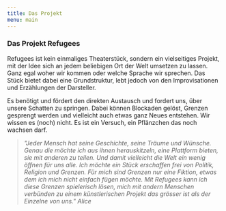 ```yaml
---
title: Das Projekt
menu: main
---
```


### Das Projekt Refugees

Refugees ist kein einmaliges Theaterstück, sondern ein vielseitiges Projekt, mit der Idee sich an jedem beliebigen Ort der Welt umsetzen zu lassen. Ganz egal woher wir kommen oder welche Sprache wir sprechen. Das Stück bietet dabei eine Grundstruktur, lebt jedoch von den Improvisationen und Erzählungen der Darsteller.

Es benötigt und fördert den direkten Austausch und fordert uns, über unsere Schatten zu springen. Dabei können Blockaden gelöst, Grenzen gesprengt werden und vielleicht auch etwas ganz Neues entstehen. Wir wissen es (noch) nicht. 
Es ist ein Versuch, ein Pflänzchen das noch wachsen darf.

><i>"Jeder Mensch hat seine Geschichte, seine Träume und Wünsche. Genau die möchte ich aus ihnen herauskitzeln, eine Plattform bieten, sie mit anderen zu teilen. Und damit vielleicht die Welt ein wenig öffnen für uns alle. 
Ich möchte ein Stück erschaffen frei von Politik, Religion und Grenzen. Für mich sind Grenzen nur eine Fiktion, etwas dem ich mich nicht einfach fügen möchte. Mit Refugees kann ich diese Grenzen spielerisch lösen, mich mit andern Menschen verbünden zu einem künstlerischen Projekt das grösser ist als der Einzelne von uns." 
Alice </i>


